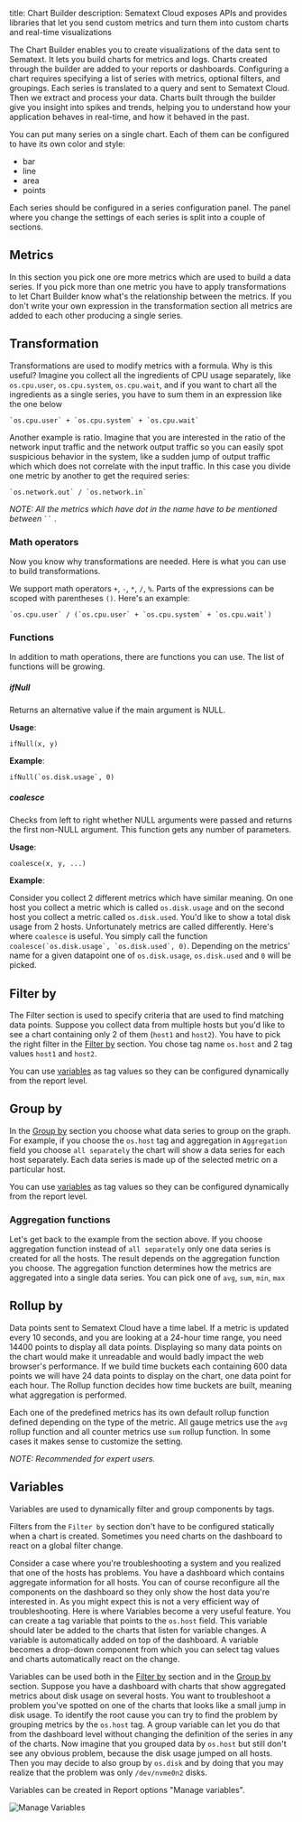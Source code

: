 title: Chart Builder
description: Sematext Cloud exposes APIs and provides libraries that let you send custom metrics and turn them into custom charts and real-time visualizations

The Chart Builder enables you to create visualizations of the data sent to Sematext. It lets
you build charts for metrics and logs. Charts created through the builder
are added to your reports or dashboards. Configuring a chart requires specifying a list of
series with metrics, optional filters, and groupings. Each series is translated to a query and sent to
Sematext Cloud. Then we extract and process your data. Charts built through the
builder give you insight into spikes and trends, helping you to understand how your
application behaves in real-time, and how it behaved in the past.

You can put many series on a single chart. Each of them can be configured to have its own color and
style:

* bar
* line
* area
* points
 
Each series should be configured in a series
configuration panel. The panel where you change the settings of each series is split into a
couple of sections.

## Metrics

In this section you pick one ore more metrics which are used to build a data series. If you pick more
than one metric you have to apply transformations to let Chart Builder know what's
the relationship between the metrics. If you don't write your own
expression in the transformation section all metrics are added to each other producing
a single series.

## Transformation

Transformations are used to modify metrics with a formula. Why is this useful? Imagine you collect
all the ingredients of CPU usage separately, like `os.cpu.user`, `os.cpu.system`, `os.cpu.wait`,
and if you want to chart all the ingredients as a single series, you have to
sum them in an expression like the one below

```
`os.cpu.user` + `os.cpu.system` + `os.cpu.wait`
```

Another example is ratio. Imagine that you are interested in the ratio of the network input
traffic and the network output traffic so you can easily spot suspicious behavior in the system,
like a sudden jump of output traffic which which does not correlate with the input traffic. In this
case you divide one metric by another to get the required series:

```
`os.network.out` / `os.network.in`
```

_NOTE: All the metrics which have dot in the name have to be mentioned between_ ``` `` ``` .

### Math operators

Now you know why transformations are needed. Here is what you can use to build transformations.

We support math operators `+`, `-`, `*`, `/`, `%`. Parts of the expressions can be scoped
with parentheses `()`. Here's an example:

```
`os.cpu.user` / (`os.cpu.user` + `os.cpu.system` + `os.cpu.wait`) 
```

### Functions

In addition to math operations, there are functions you can use. The list of functions will be growing.

##### ifNull

  Returns an alternative value if the main argument is NULL.

  __Usage__:

  ```ifNull(x, y)```

  __Example__:

```
ifNull(`os.disk.usage`, 0)
```


##### coalesce

  Checks from left to right whether NULL arguments were passed and returns the first
  non-NULL argument. This function gets any number of parameters.


  __Usage__:

```
coalesce(x, y, ...)
```

  __Example__:
  
  Consider you collect 2 different metrics which have similar meaning. On one host you collect a
  metric which is called `os.disk.usage` and on the second host you collect a metric called
  `os.disk.used`. You'd like to show a total disk usage from 2 hosts. Unfortunately metrics
  are called differently. Here's where `coalesce` is useful. You simply call the function 
  ```coalesce(`os.disk.usage`, `os.disk.used`, 0)```. Depending on the metrics' name for a given
  datapoint one of `os.disk.usage`, `os.disk.used` and `0` will be picked.


## Filter by

The Filter section is used to specify criteria that are used to find matching data points.
Suppose you collect data from multiple hosts but you'd like to see a chart containing only
2 of them (`host1` and `host2`). You have to pick the right filter
in the [Filter by](#filter-by) section. You chose tag name `os.host` and 2 tag values `host1` and `host2`.

You can use [variables](#variables) as tag values so they can be configured dynamically
from the report level.

## Group by

In the [Group by](#gruop-by) section you choose what data series to group on the graph. For example, if you
choose the `os.host` tag and aggregation in `Aggregation` field you choose `all separately`
the chart will show a data series for each host separately. Each data series is made up of
the selected metric on a particular host.

You can use [variables](#variables) as tag values so they can be configured dynamically
from the report level.

### Aggregation functions

Let's get back to the example from the section above. If you choose aggregation function instead of `all separately`
only one data series is created for all the hosts. The result depends on the aggregation
function you choose. The aggregation function determines how the metrics are
aggregated into a single data series. You can pick one of `avg`, `sum`, `min`, `max`


## Rollup by

Data points sent to Sematext Cloud have a time label. If a metric is updated every 10 seconds, and you are
looking at a 24-hour time range, you need 14400 points to display all data points.
Displaying so many data points on the chart would make it unreadable and would badly impact
the web browser's performance. If we build time buckets each containing 600 data points
we will have 24 data points to display on the chart, one data point for each hour. The Rollup function
decides how time buckets are built, meaning what aggregation is performed.

Each one of the predefined metrics has its own default rollup function defined depending on the type of
the metric. All gauge metrics use the `avg` rollup function and all counter metrics
use `sum` rollup function. In some cases it makes sense to customize the setting.

_NOTE: Recommended for expert users._


## Variables

Variables are used to dynamically filter and group components by tags.

Filters from the `Filter by` section don't have to be configured statically when a chart
is created. Sometimes you need charts on the dashboard to react on a global filter
change.

Consider a case where you're troubleshooting a system and you realized that one of the
hosts has problems. You have a dashboard which contains aggregate information for all hosts. You can
of course reconfigure all the components on the dashboard so they only show the host data you're interested in.
As you might expect this is not a very efficient way of troubleshooting. Here is where Variables
become a very useful feature. You can create a tag variable that points to the `os.host` field.
This variable should later be added to the charts that listen for variable changes.
A variable is automatically added on top of the dashboard. A variable becomes a drop-down component
from which you can select tag values and charts automatically react on the change.

Variables can be used both in the [Filter by](#filter-by) section and in the [Group by](#group-by) section. Suppose you
have a dashboard with charts that show aggregated metrics about disk usage on several hosts.
You want to troubleshoot a problem you've spotted on one of the charts that looks like a small jump in disk usage.
To identify the root cause you can try to find the problem by grouping metrics by the `os.host`
tag. A group variable can let you do that from the dashboard level without changing the
definition of the series in any of the charts. Now imagine that you grouped data by  `os.host` but still don't
see any obvious problem, because the disk usage jumped on all hosts. Then you may decide
to also group by `os.disk` and by doing that you may realize that the problem was only
`/dev/nvme0n2` disks.

Variables can be created in Report options "Manage variables".

![Manage Variables](../images/dashboards/variables.png)

